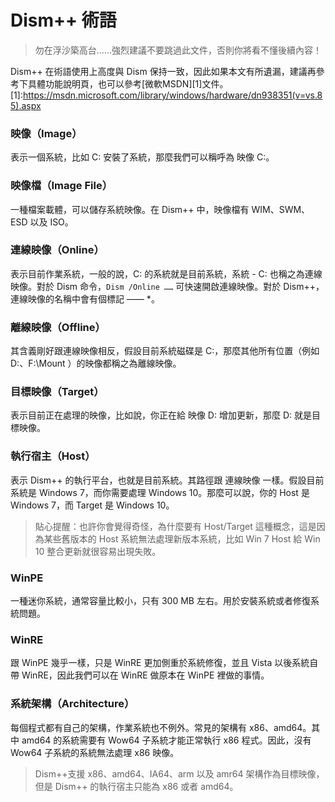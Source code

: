 # Dism++ 術語
>勿在浮沙築高台……強烈建議不要跳過此文件，否則你將看不懂後續內容！

Dism++ 在術語使用上高度與 Dism 保持一致，因此如果本文有所遺漏，建議再參考下具體功能說明頁，也可以參考[微軟MSDN][1]文件。
[1]:https://msdn.microsoft.com/library/windows/hardware/dn938351(v=vs.85).aspx
### 映像（Image）
表示一個系統，比如 C: 安裝了系統，那麼我們可以稱呼為 映像 C:。

### 映像檔（Image File）
一種檔案載體，可以儲存系統映像。在 Dism++ 中，映像檔有 WIM、SWM、ESD 以及 ISO。

### 連線映像（Online）
表示目前作業系統，一般的說，C: 的系統就是目前系統，系統 - C: 也稱之為連線映像。對於 Dism 命令，`Dism /Online ……` 可快速開啟連線映像。對於 Dism++，連線映像的名稱中會有個標記 —— \*。

### 離線映像（Offline）
其含義剛好跟連線映像相反，假設目前系統磁碟是 C:，那麼其他所有位置（例如 D:、F:\\Mount ）的映像都稱之為離線映像。

### 目標映像（Target）
表示目前正在處理的映像，比如說，你正在給 映像 D: 增加更新，那麼 D: 就是目標映像。

### 執行宿主（Host）
表示 Dism++ 的執行平台，也就是目前系統。其路徑跟 連線映像 一樣。假設目前系統是 Windows 7，而你需要處理 Windows 10。那麼可以說，你的 Host 是 Windows 7，而 Target 是 Windows 10。
> 貼心提醒：也許你會覺得奇怪，為什麼要有 Host/Target 這種概念，這是因為某些舊版本的 Host 系統無法處理新版本系統，比如 Win 7 Host 給 Win 10 整合更新就很容易出現失敗。

### WinPE
一種迷你系統，通常容量比較小，只有 300 MB 左右。用於安裝系統或者修復系統問題。

### WinRE
跟 WinPE 幾乎一樣，只是 WinRE 更加側重於系統修復，並且 Vista 以後系統自帶 WinRE，因此我們可以在 WinRE 做原本在 WinPE 裡做的事情。

### 系統架構（Architecture）
每個程式都有自己的架構，作業系統也不例外。常見的架構有 x86、amd64。其中 amd64 的系統需要有 Wow64 子系統才能正常執行 x86 程式。因此，沒有 Wow64 子系統的系統無法處理 x86 映像。
> Dism++支援 x86、amd64、IA64、arm 以及 amr64 架構作為目標映像，但是 Dism++ 的執行宿主只能為 x86 或者 amd64。
